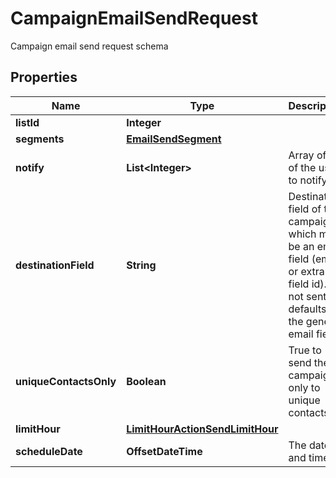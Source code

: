 

# CampaignEmailSendRequest

Campaign email send request schema

## Properties

| Name | Type | Description | Notes |
|------------ | ------------- | ------------- | -------------|
|**listId** | **Integer** |  |  |
|**segments** | [**EmailSendSegment**](EmailSendSegment.md) |  |  |
|**notify** | **List&lt;Integer&gt;** | Array of IDs of the users to notify |  [optional] |
|**destinationField** | **String** | Destination field of this campaign, which must be an email field (email or extra field id).                         If not sent, defaults to the general email field |  [optional] |
|**uniqueContactsOnly** | **Boolean** | True to send the campaign only to unique contacts |  [optional] |
|**limitHour** | [**LimitHourActionSendLimitHour**](LimitHourActionSendLimitHour.md) |  |  [optional] |
|**scheduleDate** | **OffsetDateTime** | The date and time |  [optional] |



